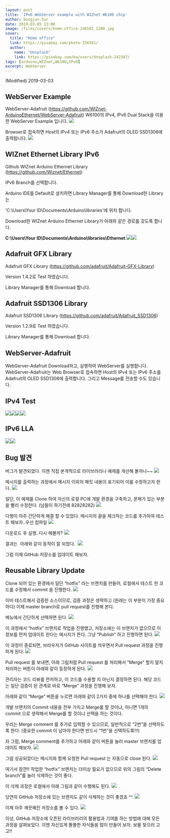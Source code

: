```yaml
---
layout: post
title: 'IPv6 WebServer example with WIZnet W6100 chip'
author: bongjun.hur
date: 2019-03-05 13:00
image: /files/covers/home-office-336581_1280.jpg
cover:
  title: "Home office"
  link: https://pixabay.com/photo-336581/
  author:
    name: "Unsplash"
    link: https://pixabay.com/ko/users/Unsplash-242387/
tags: [arduino,WIZnet,W6100,IPv6]
excerpt: WebServer
---
```


(Modified) 2019-03-03

<a id="forkme" href="https://github.com/WIZnet-ArduinoEthernet/WebServer-Adafruit"></a>

## WebServer Example

WebServer-Adafruit (https://github.com/WIZnet-ArduinoEthernet/WebServer-Adafruit) W6100의 IPv4, IPv6 Dual Stack을 이용한 WebServer Example 입니다.
![](https://66.media.tumblr.com/b48b4dce36ab52df61e60c0ae4a175ee/tumblr_inline_pnx4cmjzSQ1vss9ba_540.png)

Browser로 접속하면 Host의 IPv4 또는 IPv6 주소가 Adafruit의 OLED SSD1306에 출력됩니다.
![](https://66.media.tumblr.com/60270a95722ec3839bef981dcfaaeb3c/tumblr_inline_pnx4f7WPQq1vss9ba_540.png)

## WIZnet Ethernet Library IPv6

Github WIZnet Arduino Ethernet Library (https://github.com/Wiznet/Ethernet)

IPv6 Branch를 선택합니다.

Arduino IDE를 Default로 설치하면 Library Manager를 통해 Download한 Library는

'C:\Users\Your ID\Documents\Arduino\libraries'에 위치 합니다.

Download한 WIZnet Arduino Ethernet Library가 아래와 같은 경로를 갖도록 합니다.

**C:\Users\Your ID\Documents\Arduino\libraries\Ethernet**
![](https://66.media.tumblr.com/0f726c5f209bc2dabb75498afe565297/tumblr_inline_pnx4gkqAv31vss9ba_540.png)![](/assets/images/WIZnetEthernetIPv6.png)

## Adafruit GFX Library

Adafruit GFX Library (https://github.com/adafruit/Adafruit-GFX-Library)

Version 1.4.2로 Test 하였습니다.

Library Manager를 통해 Download 합니다.

## Adafruit SSD1306 Library

Adafruit SSD1306 Library (https://github.com/adafruit/Adafruit_SSD1306)

Version 1.2.9로 Test 하였습니다.

Library Manager를 통해 Download 합니다.

## WebServer-Adafruit

WebServer-Adafruit Download하고, 실행하여 WebServer를 실행합니다. WebServer-Adafruit는 Web Browser로 접속하면 Host의 IPv4 또는 IPv6 주소를 Adafruit의 OLED SSD1306에 출력합니다. 그리고 Message를 전송할 수도 있습니다.

## IPv4 Test
![](https://66.media.tumblr.com/9672b56af8a714ad6d08d353aa2c983a/tumblr_inline_pnx4jaSzDU1vss9ba_540.png)![](https://66.media.tumblr.com/60270a95722ec3839bef981dcfaaeb3c/tumblr_inline_pnx4ksqVnQ1vss9ba_540.png)![](/assets/images/IPv4.png)![](/assets/images/IPv4-Connect-Message.JPG)

## IPv6 LLA
![](https://66.media.tumblr.com/20d5a81620ea8d5152dbb8bb17b5004b/tumblr_inline_pnx4l6tqih1vss9ba_540.png)![](https://66.media.tumblr.com/f97518c65dfb4028df5a4b7c30833249/tumblr_inline_pnx4mmE5a31vss9ba_540.png)

## Bug 발견

버그가 발견되었다. 이젠 직접 본격적으로 라이브러리나 예제를 개선해 볼까나~~
![](https://66.media.tumblr.com/14e5c7d83244f3c61e2357cf5dda8ea3/tumblr_inline_pnx4ovAvsg1vss9ba_540.png)

메시지를 출력하는 과정에서 메시지 이외의 패킷 내용이 표기되어 이를 수정하고자 한다.
![](https://66.media.tumblr.com/f5d904b58f9b1046e89cb213462f714c/tumblr_inline_pnx4pn1LrS1vss9ba_540.png)

일단, 이 예제를 Clone 하여 자신의 로컬 PC에 개발 환경을 구축하고, 문제가 있는 부분을 빨리 수정한다. (남들이 하기전에 82828282)
![](https://66.media.tumblr.com/2748c74f6749b76520865f3752aaea34/tumblr_inline_pnx4t4PTEG1vss9ba_540.png)

다행이 아주 간단하게 해결 할 수 있었다. 메시지의 끝을 체크하는 코드를 추가하여 테스트 해보자..우선 컴파일
![](https://66.media.tumblr.com/f70ec9d7bc8db52869654ea552a5f489/tumblr_inline_pnx4vhy6Os1vss9ba_540.png)

다운로드 후 실행..다시 해볼까?
![](https://66.media.tumblr.com/14e5c7d83244f3c61e2357cf5dda8ea3/tumblr_inline_pnx4x6tp9E1vss9ba_540.png)

결과는&nbsp; 아래와 같이&nbsp;동작이 잘 되었다.&nbsp;
![](https://66.media.tumblr.com/95189959afb54280c0f59b6d81a7e940/tumblr_inline_pnx4y0yaiP1vss9ba_540.png)

그럼 이제 GitHub 저장소를 업데이트 해보자.

## Reusable Library Update

Clone 되어 있는 환경에서 일단&nbsp;“hotfix” 라는 브랜치를 만들어, 로컬에서 테스트 한 코드를 수정해서 commit 을 진행한다.
![](https://66.media.tumblr.com/6756661fa1c85f434e8c85bd7b9f61b1/tumblr_inline_pnx54jY4UT1vss9ba_540.png)

이미 테스트해서 검증한 소스이므로, 검증 과정은 생략하고 (원래는 이 부분이 가장 중요하다) 이제 master branch로 pull request를 진행해 본다.&nbsp;

메뉴에서 간단하게 선택하면 된다.
![](https://66.media.tumblr.com/e461d9e010742fd4b653360fd90dc7ae/tumblr_inline_pnx592pbLK1vss9ba_540.png)

이 과정에서&nbsp;“hotfix” 브랜치로 작업을 진행했고, 저장소에는 이 브랜치가 없으므로 이 정보를 먼저 업데이트 한다는 메시지가 뜬다. 그냥 “Publish” 하고 진행하면 된다.
![](https://66.media.tumblr.com/282378f8b5298914785c5bcbbf296148/tumblr_inline_pnx5buwdEl1vss9ba_540.png)

이 과정이 종료되면, 브라우저가 GitHub 사이트를 띄우면서 Pull request 과정을 진행하게 된다.
![](https://66.media.tumblr.com/a1a7f0c94058afa78f57f2bbb31b5e12/tumblr_inline_pnx5ecRKdf1vss9ba_540.png)

Pull request 를 보내면, 아래 그림처럼 Pull request 를 처리해서&nbsp;“Merge” 할지 말지 처리하는 버튼이 아래와 같이 등장하게 된다.
![](https://66.media.tumblr.com/1508cb38f5d4c848b432a33937a9a136/tumblr_inline_pnx5exykOW1vss9ba_540.png)

관리자는 코드 리뷰를 먼저하고, 이 코드를 수용할 지 아닌지 결정하면 된다. 해당 코드는 일단 검증이 된 관계로 바로&nbsp;“Merge” 과정을 진행해 보자.

아래와 같이&nbsp;“Merge” 버튼을 누르면 아래와 같이 2가지 중에 하나를 선택해야 한다.
![](https://66.media.tumblr.com/bf0c658d0534a6763ce404c6d711a3db/tumblr_inline_pnx5l1fK3S1vss9ba_540.png)

개발 브랜치의 Commit 내용을 전부 가지고 Merge를 할 것이냐, 아니면 1개의 commit 으로 생략해서 Merge를 할 것이냐 선택을 하는 것이다.

우리는 Merge comment 를 추가로 입력할 수 있으므로, 일반적으로&nbsp;“2번”을 선택하도록 한다. (중요한 commit 이 남아야 한다면 반드시&nbsp;“1번”을 선택하도록!!!)

자 그럼, Merge comment를 추가하고 아래와 같이 버튼을 눌러 master 브랜치를 업데이트 해보자.
![](https://66.media.tumblr.com/89b467f6041f5e78b15fa8f1d30489c5/tumblr_inline_pnx5p1pgxR1vss9ba_540.png)

그럼 성공되었다는 메시지와 함께 요청한 Pull request 는 자동으로 close 된다.
![](https://66.media.tumblr.com/762675fa9b612d3a81c088c1ce753e3b/tumblr_inline_pnx5sglKOO1vss9ba_540.png)

여기서 잠깐!! 작업한&nbsp;“hotfix” 브랜치는 더이상 필요가 없으므로 위의 그림의&nbsp;“Delete branch”를 눌러 삭제하는 것이 좋다.

이 삭제 과정은 로컬에서 아래 그림과 같이 수행해도 된다.
![](https://66.media.tumblr.com/00628319d010c809894c80005c1a7d03/tumblr_inline_pnx5uvWVPs1vss9ba_540.png)

당연히 GitHub 저장소에 있는 브랜치도 같이 삭제하는 것이 좋겠죠 ^^.
![](https://66.media.tumblr.com/e89729e0258277df2aff1682710a5d97/tumblr_inline_pnx5v6xjQ41vss9ba_540.png)

이제 아주 깨끗해진 저장소를 볼 수 있다.
![](https://66.media.tumblr.com/cf732ab1f7d7411cb3eaded638c09b24/tumblr_inline_pnx5xilC0l1vss9ba_540.png)

이상, GitHub 저장소에 오픈된 라이브러리의 활용법과 기여를 하는 방법에 대해 모든 과정을 살펴보았다. 이젠 자신있게 똘똘한 자식들을 많이 만들어 보자. 보물 찾으러 고고!!
